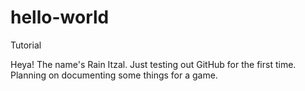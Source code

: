# hello-world
Tutorial

Heya! The name's Rain Itzal.
Just testing out GitHub for the first time.
Planning on documenting some things for a game.
